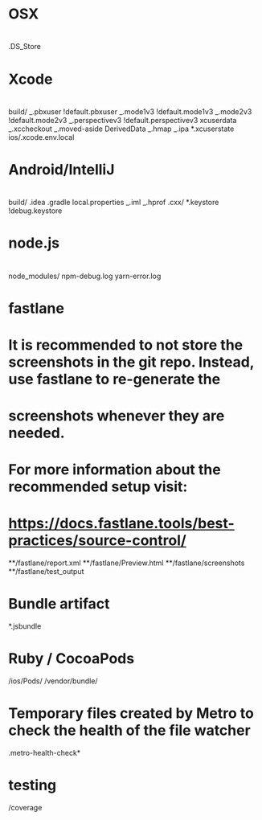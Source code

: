 # OSX

#

.DS_Store

# Xcode

#

build/
_.pbxuser
!default.pbxuser
_.mode1v3
!default.mode1v3
_.mode2v3
!default.mode2v3
_.perspectivev3
!default.perspectivev3
xcuserdata
_.xccheckout
_.moved-aside
DerivedData
_.hmap
_.ipa
\*.xcuserstate
ios/.xcode.env.local

# Android/IntelliJ

#

build/
.idea
.gradle
local.properties
_.iml
_.hprof
.cxx/
\*.keystore
!debug.keystore

# node.js

#

node_modules/
npm-debug.log
yarn-error.log

# fastlane

#

# It is recommended to not store the screenshots in the git repo. Instead, use fastlane to re-generate the

# screenshots whenever they are needed.

# For more information about the recommended setup visit:

# https://docs.fastlane.tools/best-practices/source-control/

**/fastlane/report.xml
**/fastlane/Preview.html
**/fastlane/screenshots
**/fastlane/test_output

# Bundle artifact

\*.jsbundle

# Ruby / CocoaPods

/ios/Pods/
/vendor/bundle/

# Temporary files created by Metro to check the health of the file watcher

.metro-health-check\*

# testing

/coverage
